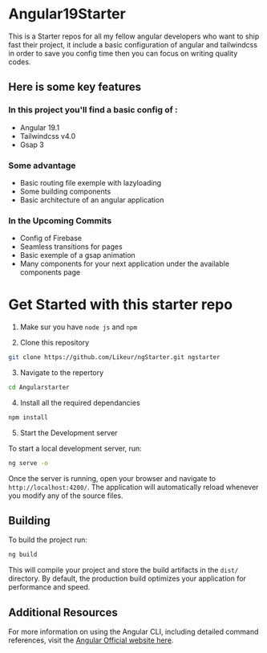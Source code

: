 # Angular19Starter

This is a Starter repos for all my fellow angular developers who want to ship fast their project, it include a basic configuration of angular and tailwindcss in order to save you config time then you can focus on writing quality codes.

## Here is some key features

### In this project you'll find a basic config of :

- Angular 19.1
- Tailwindcss v4.0
- Gsap 3

### Some advantage 

- Basic routing file exemple with lazyloading
- Some building components
- Basic architecture of an angular application

### In the Upcoming Commits 

- Config of Firebase
- Seamless transitions for pages
- Basic exemple of a gsap animation
- Many components for your next application under the available components page


# Get Started with this starter repo

1. Make sur you have `node js` and `npm`

2. Clone this repository

```bash
git clone https://github.com/Likeur/ngStarter.git ngstarter
```

3. Navigate to the repertory

```bash
cd Angularstarter
```

4. Install all the required dependancies

```bash
npm install
```

5. Start the Development server

To start a local development server, run:

```bash
ng serve -o
```

Once the server is running, open your browser and navigate to `http://localhost:4200/`. The application will automatically reload whenever you modify any of the source files.


## Building

To build the project run:

```bash
ng build
```

This will compile your project and store the build artifacts in the `dist/` directory. By default, the production build optimizes your application for performance and speed.

## Additional Resources

For more information on using the Angular CLI, including detailed command references, visit the [Angular Official website here](https://angular.dev).
